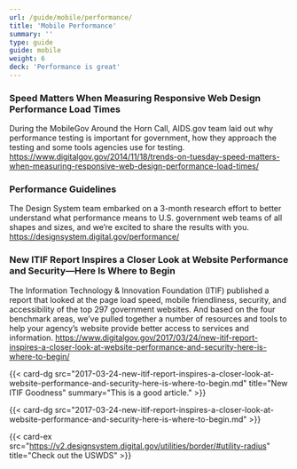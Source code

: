 ```yaml
---
url: /guide/mobile/performance/
title: 'Mobile Performance'
summary: ''
type: guide
guide: mobile
weight: 6
deck: 'Performance is great'
---
```


### Speed Matters When Measuring Responsive Web Design Performance Load Times

During the MobileGov Around the Horn Call, AIDS.gov team laid out why performance testing is important for government, how they approach the testing and some tools agencies use for testing.
https://www.digitalgov.gov/2014/11/18/trends-on-tuesday-speed-matters-when-measuring-responsive-web-design-performance-load-times/


### Performance Guidelines
The Design System team embarked on a 3-month research effort to better understand what performance means to U.S. government web teams of all shapes and sizes, and we’re excited to share the results with you.
https://designsystem.digital.gov/performance/


### New ITIF Report Inspires a Closer Look at Website Performance and Security—Here Is Where to Begin
The Information Technology & Innovation Foundation (ITIF) published a report  that looked at the page load speed, mobile friendliness, security, and accessibility of the top 297 government websites. And based on the four benchmark areas, we’ve pulled together a number of resources and tools to help your agency’s website provide better access to services and information. https://www.digitalgov.gov/2017/03/24/new-itif-report-inspires-a-closer-look-at-website-performance-and-security-here-is-where-to-begin/

{{< card-dg src="2017-03-24-new-itif-report-inspires-a-closer-look-at-website-performance-and-security-here-is-where-to-begin.md" title="New ITIF Goodness" summary="This is a good article." >}}

{{< card-dg src="2017-03-24-new-itif-report-inspires-a-closer-look-at-website-performance-and-security-here-is-where-to-begin.md" >}}

{{< card-ex src="https://v2.designsystem.digital.gov/utilities/border/#utility-radius" title="Check out the USWDS" >}}
